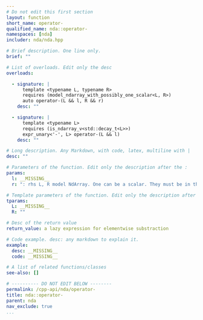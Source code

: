 ```yaml
---
# Do not edit this first section
layout: function
short_name: operator-
qualified_name: nda::operator-
namespaces: [nda]
includer: nda/nda.hpp

# Brief description. One line only.
brief: ""

# List of overloads. Edit only the desc
overloads:

  - signature: |
      template <typename L, typename R>
      requires (model_ndarray_with_possibly_one_scalar<L, R>)
      auto operator-(L && l, R && r)
    desc: ""

  - signature: |
      template <typename L>
      requires (is_ndarray_v<std::decay_t<L>>)
      expr_unary<'-', L> operator-(L && l)
    desc: ""

# Long description. Any Markdown, with code, latex, multiline with |
desc: ""

# Parameters of the function. Edit only the description after the :
params:
  l: __MISSING__
  r: ": rhs L, R model NdArray. One can be a scalar. They must be in the same algebra."

# Template parameters of the function. Edit only the description after the :
tparams:
  L: __MISSING__
  R: ""

# Desc of the return value
return_value: a lazy expression for elementwise substraction

# Code example. desc: any markdown to explain it.
example:
  desc: __MISSING__
  code: __MISSING__

# A list of related functions/classes
see-also: []

# ---------- DO NOT EDIT BELOW --------
permalink: /cpp-api/nda/operator-
title: nda::operator-
parent: nda
nav_exclude: true
...
```


